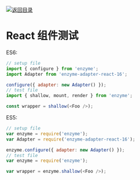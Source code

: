[![返回目录](https://parg.co/UY3)](https://parg.co/U0I)

# React 组件测试

ES6:

```js
// setup file
import { configure } from 'enzyme';
import Adapter from 'enzyme-adapter-react-16';

configure({ adapter: new Adapter() });
// test file
import { shallow, mount, render } from 'enzyme';

const wrapper = shallow(<Foo />);
```

ES5:

```js
// setup file
var enzyme = require('enzyme');
var Adapter = require('enzyme-adapter-react-16');

enzyme.configure({ adapter: new Adapter() });
// test file
var enzyme = require('enzyme');

var wrapper = enzyme.shallow(<Foo />);
```
